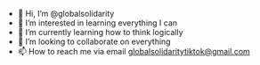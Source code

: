 - 👋 Hi, I’m @globalsolidarity
- 👀 I’m interested in learning everything I can
- 🌱 I’m currently learning how to think logically
- 💞️ I’m looking to collaborate on everything
- 📫 How to reach me via email globalsolidaritytiktok@gmail.com

<!---
globalsolidarity/globalsolidarity is a ✨ special ✨ repository because its `README.md` (this file) appears on your GitHub profile.
You can click the Preview link to take a look at your changes.
--->
